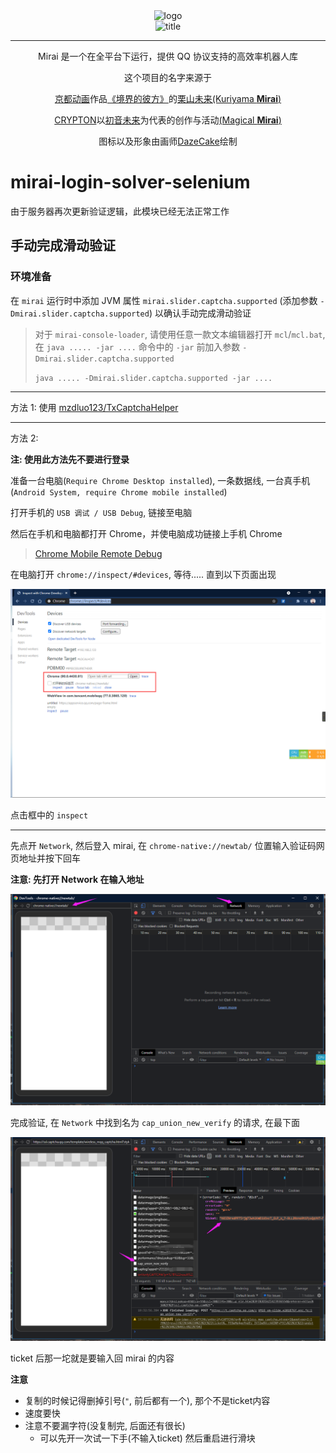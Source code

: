 <div align="center">
   <img width="160" src="http://img.mamoe.net/2020/02/16/a759783b42f72.png" alt="logo"></br>


   <img width="95" src="http://img.mamoe.net/2020/02/16/c4aece361224d.png" alt="title">

----
Mirai 是一个在全平台下运行，提供 QQ 协议支持的高效率机器人库

这个项目的名字来源于
<p><a href = "http://www.kyotoanimation.co.jp/">京都动画</a>作品<a href = "https://zh.moegirl.org/zh-hans/%E5%A2%83%E7%95%8C%E7%9A%84%E5%BD%BC%E6%96%B9">《境界的彼方》</a>的<a href = "https://zh.moegirl.org/zh-hans/%E6%A0%97%E5%B1%B1%E6%9C%AA%E6%9D%A5">栗山未来(Kuriyama <b>Mirai</b>)</a></p>
<p><a href = "https://www.crypton.co.jp/">CRYPTON</a>以<a href = "https://www.crypton.co.jp/miku_eng">初音未来</a>为代表的创作与活动<a href = "https://magicalmirai.com/2019/index_en.html">(Magical <b>Mirai</b>)</a></p>
图标以及形象由画师<a href = "">DazeCake</a>绘制
</div>

# mirai-login-solver-selenium

由于服务器再次更新验证逻辑，此模块已经无法正常工作

## 手动完成滑动验证

### 环境准备

在 `mirai` 运行时中添加 JVM 属性 `mirai.slider.captcha.supported` (添加参数 `-Dmirai.slider.captcha.supported`)
以确认手动完成滑动验证


> 对于 `mirai-console-loader`, 请使用任意一款文本编辑器打开 `mcl`/`mcl.bat`, 在 `java ..... -jar ....` 命令中的 `-jar`
> 前加入参数 `-Dmirai.slider.captcha.supported`
>
> `java ..... -Dmirai.slider.captcha.supported -jar ....`

----

方法 1: 使用 [mzdluo123/TxCaptchaHelper](https://github.com/mzdluo123/TxCaptchaHelper)

----

方法 2:

**注: 使用此方法先不要进行登录**

准备一台电脑(`Require Chrome Desktop installed`),
一条数据线,
一台真手机(`Android System, require Chrome mobile installed`)

打开手机的 `USB 调试 / USB Debug`, 链接至电脑

然后在手机和电脑都打开 Chrome，并使电脑成功链接上手机 Chrome

> [Chrome Mobile Remote Debug](https://www.baidu.com/s?ie=UTF-8&wd=Chrome%20Mobile%20Remote%20Debug)

在电脑打开 `chrome://inspect/#devices`, 等待..... 直到以下页面出现

![img4](./images/img4.png)

点击框中的 `inspect`

----

先点开 `Network`,
然后登入 mirai,
在 `chrome-native://newtab/` 位置输入验证码网页地址并按下回车

**注意: 先打开 Network 在输入地址**

![img5](./images/img5.png)

完成验证, 在 `Network` 中找到名为 `cap_union_new_verify` 的请求, 在最下面

![img6](./images/img6.png)

ticket 后那一坨就是要输入回 mirai 的内容

**注意**
- 复制的时候记得删掉引号(`"`, 前后都有一个), 那个不是ticket内容
- 速度要快
- 注意不要漏字符(没复制完, 后面还有很长)
  - 可以先开一次试一下手(不输入ticket) 然后重启进行滑块

